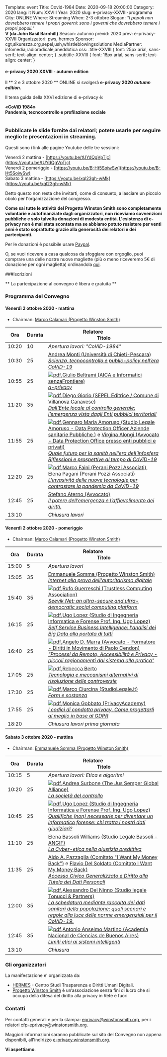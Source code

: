 Template: event
Title: Covid-1984
Date: 2020-09-18 20:00:00
Category: 2020
lang: it
Num: XXVIII
Year: 2020
slug: e-privacy-XXVIII-programma
City: ONLINE
Where: Streaming
When: 2-3 ottobre
Slogan: <i>"I popoli non dovrebbero temere i propri governi: sono i governi che dovrebbero temere i propri popoli."</i><br/><b>V (da John Basil Barnhill)</b>
Season: autunno
previd: 2020
prev: e-privacy-XXVII
Organizzatori: pws, hermes
Sponsor: cgt,sikurezza.org,sepel,ush,whistleblowingsolutions
MediaPartner: infomedia,radioradicale,aneddotica
css: .title-XXVIII { font: 25px arial, sans-serif; text-align: center; }   .subtitle-XXVIII { font: 18px arial, sans-serif; text-align: center; }

#### <b> e-privacy 2020 XXVIII - autumn edition </b>

Il ** 2 e 3 ottobre 2020 ** ONLINE  si svolgerà **e-privacy 2020
_autumn edition_**.

Il tema guida della XXVI edizione di e-privacy è:

**<div class="title-XXVIII">«CoViD 1984»</div>**
**<div class="subtitle-XXVIII">Pandemia, tecnocontrollo e profilazione sociale</div>**
<br/>
### **Pubblicate le slide fornite dai relatori; potete usarle per seguire meglio le presentazioni in streaming.**

Questi sono i link alle pagine Youtube delle tre sessioni:

Venerdì 2 mattina - [https://youtu.be/tUYdQgVpTjc](https://youtu.be/tUYdQgVpTjc)
<br>
Venerdì 2 pomeriggio - [https://youtu.be/B-Ht5SoiwSw](https://youtu.be/B-Ht5SoiwSw)
<br>
Sabato 3 mattina - [https://youtu.be/xql23gh-wMk](https://youtu.be/xql23gh-wMk)

Detto questo non resta che invitarti, come di consueto, a lasciare un piccolo obolo per l'organizzazione del congresso. 

**Come sai tutte le attività del Progetto Winston Smith sono completamente volontarie e autofinanziate dagli organizzatori, non riceviamo sovvenzioni pubbliche e solo talvolta donazioni di modesta entità. L'esistenza di e-privacy non è mai stata scontata ma se abbiamo potuto resistere per venti anni è stato soprattutto grazie alla generosità dei relatori e dei partecipanti.**

Per le donazioni è possibile usare [Paypal](http://paypal.me/eprivacy).

O, se vuoi ricevere a casa qualcosa da sfoggiare con orgoglio, puoi comprare una delle nostre nuove magliette (più o meno riceveremo 5€ di donazione per ogni maglietta) ordinandola [qui](https://worthwearing.org/store/progetto-winston-smith).



###Iscrizioni

** La partecipazione al convegno è libera e gratuita   **


<!--
<div class="linkbutton"><a class="linkbutton"  href="http://lists.xed.it/ep2019-registration-form">Iscriviti!</a></div>
-->

### <a name="programma"></a>Programma del Convegno


#### <a name="vep"></a>Venerdì 2 ottobre 2020 - mattina

* Chairman: <a href="/e-privacy-XXVIII-relatori.html#calamari">Marco Calamari (Progetto Winston Smith)</a>

**Ora** | Durata | **Relatore**&nbsp;&nbsp;&nbsp;&nbsp;&nbsp;&nbsp;&nbsp;&nbsp;&nbsp;&nbsp;&nbsp;&nbsp;&nbsp;&nbsp;&nbsp;&nbsp; <br/> **Titolo**
------- | --- | ------- 
10:20|10|<span class='talk'><em>*Apertura lavori*: "CoViD-1984"</em></span>
10:30|25|<span class='talk'><a href="/e-privacy-XXVIII-relatori.html#monti">Andrea Monti (Università di Chieti-Pescara)</a><br/><em><a name='1m02'></a><a href="/e-privacy-XXVIII-interventi.html#monti">Scienza, tecnocontrollo e public-policy nell’era CoViD-19</a></em></span>
10:55|25|<span class='talk'>[![pdf](/images/icon/presentation.png)](http://urna.winstonsmith.org/materiali/2020we/atti/ep2020ae_02_beltrami_a-privacy-slides.pdf),<a href="/e-privacy-XXVIII-relatori.html#beltrami">Giulio Beltrami (AICA e Informatici senzaFrontiere)</a><br/><em><a name='1m01'></a><a href="/e-privacy-XXVIII-interventi.html#beltrami">a-privacy</a></em></span>
11:20|35|<span class='talk'>[![pdf](/images/icon/presentation.png)](http://urna.winstonsmith.org/materiali/2020we/atti/ep2020ae_03_giorio_ente_locale.pdf),<a href="/e-privacy-XXVIII-relatori.html#giorio">Diego Giorio (SEPEL Editrice / Comune di Villanova Canavese)</a><br/><em><a name='1m03'></a><a href="/e-privacy-XXVIII-interventi.html#giorio">Dall’Ente locale al controllo generale: l’emergenza vista dagli Enti pubblici territoriali</a></em></span>
11:55|25|<span class='talk'>[![pdf](/images/icon/presentation.png)](http://urna.winstonsmith.org/materiali/2020we/atti/ep2020ae_04_amoruso_sanita_infosfera.pdf),<a href="/e-privacy-XXVIII-relatori.html#amoruso">Gennaro Maria Amoruso (Studio Legale Amoruso - Data Protection Officer Aziende sanitarie Pubbliche )</a> e <a href="/e-privacy-XXVIII-relatori.html#alongi">Virgina Alongi (Avvocato - Data Protection Office presso enti pubblici e privati)</a><br/><em><a name='1m04'></a><a href="/e-privacy-XXVIII-interventi.html#amoruso">Quale futuro per la sanità nell’era dell’infosfera Riflessioni e prospettive al tempo di CoViD-19</a></em></span>
12:20|25|<span class='talk'>[![pdf](/images/icon/presentation.png)](http://urna.winstonsmith.org/materiali/2020we/atti/ep2020ae_05_faini_invasivita_tecnologie.pdf),<a href="/e-privacy-XXVIII-relatori.html#faini">Marco Faini (Perani Pozzi Associati)</a>, Elena Pagani (Perani Pozzi Associati)<br/><em><a name='1m05'></a><a href="/e-privacy-XXVIII-interventi.html#faini">L'invasività delle nuove tecnologie  per contrastare la pandemia da CoViD-19</a></em></span>
12:45|25|<span class='talk'><a href="/e-privacy-XXVIII-relatori.html#aterno">Stefano Aterno (Avvocato)</a><br/><em><a name='1m06'></a><a href="/e-privacy-XXVIII-interventi.html#aterno">Il potere dell’emergenza e l’affievolimento dei diritti.</a></em></span>
13:10||<span class='talk'><em>Chiusura lavori</em></span>

#### <a name="vep"></a>Venerdì 2 ottobre 2020 - pomeriggio

* Chairman: <a href="/e-privacy-XXVIII-relatori.html#calamari">Marco Calamari (Progetto Winston Smith)</a>

**Ora** | Durata | **Relatore**&nbsp;&nbsp;&nbsp;&nbsp;&nbsp;&nbsp;&nbsp;&nbsp;&nbsp;&nbsp;&nbsp;&nbsp;&nbsp;&nbsp;&nbsp;&nbsp; <br/> **Titolo**
------- | --- | ------- 
15:00|5|<span class='talk'><em>Apertura lavori</em></span>
15:05|35|<span class='talk'><a href="/e-privacy-XXVIII-relatori.html#somma">Emmanuele Somma (Progetto Winston Smith)</a><br/><em><a name='1p01'></a><a href="/e-privacy-XXVIII-interventi.html#somma">Internet alla prova dell'autoritarismo digitale </a></em></span>
15:40|35|<span class='talk'>[![pdf](/images/icon/presentation.png)](http://urna.winstonsmith.org/materiali/2020we/atti/ep2020ae_12_guerreschi_seevik_net_trustlessai_deck.pdf),<a href="/e-privacy-XXVIII-relatori.html#guerreschi">Rufo Guerreschi (Trustless Computing Association)</a><br/><em><a name='1p02'></a><a href="/e-privacy-XXVIII-interventi.html#guerreschi">Seevik Net: an ultra-secure and ultra-democratic social computing platform</a></em></span>
16:15|25|<span class='talk'>[![pdf](/images/icon/presentation.png)](http://urna.winstonsmith.org/materiali/2020we/atti/ep2020ae_13_lopez_self_service_business_intelligence.pdf),<a href="/e-privacy-XXVIII-relatori.html#lopez">Ugo Lopez (Studio di Ingegneria Informatica e Forense Prof. Ing. Ugo Lopez)</a><br/><em><a name='1p03'></a><a href="/e-privacy-XXVIII-interventi.html#lopez2">Self Service Business Intelligence: l'analisi dei Big Data alla portata di tutti</a></em></span>
16:40|25|<span class='talk'>[![pdf](/images/icon/presentation.png)](http://urna.winstonsmith.org/materiali/2020we/atti/ep2020ae_14_marra_processi_da_remoto_handouts.pdf),<a href="/e-privacy-XXVIII-relatori.html#marra">Angelo D. Marra (Avvocato - Formatore - Diritti in Movimento di Paolo Cendon)</a><br/><em><a name='1p04'></a><a href="/e-privacy-XXVIII-interventi.html#marra">"Processi da Remoto, Accessibilità e Privacy - piccoli ragionamenti dal sistema alla pratica"</a></em></span>
17:05|25|<span class='talk'>[![pdf](/images/icon/presentation.png)](http://urna.winstonsmith.org/materiali/2020we/atti/ep2020ae_15_berto_tecnologia_e_meccanismi_alternativi_delle_controversie.pdf),<a href="/e-privacy-XXVIII-relatori.html#berto">Rebecca Berto</a><br/><em><a name='1p05'></a><a href="/e-privacy-XXVIII-interventi.html#berto">Tecnologia e  meccanismi alternativi di risoluzione delle controversie</a></em></span>
17:30|25|<span class='talk'>[![pdf](/images/icon/presentation.png)](http://urna.winstonsmith.org/materiali/2020we/atti/ep2020ae_16_ciurcina_form_e_sostanza.pdf),<a href="/e-privacy-XXVIII-relatori.html#ciurcina">Marco Ciurcina (StudioLegale.it)</a><br/><em><a name='1p06'></a><a href="/e-privacy-XXVIII-interventi.html#ciurcina">Form e sostanza</a></em></span>
17:55|25|<span class='talk'>[![pdf](/images/icon/presentation.png)](http://urna.winstonsmith.org/materiali/2020we/atti/ep2020ae_17_gobbato_codici_condotta.pdf),<a href="/e-privacy-XXVIII-relatori.html#gobbato">Monica  Gobbato  (PrivacyAcademy)</a><br/><em><a name='1p07'></a><a href="/e-privacy-XXVIII-interventi.html#gobbato">I codici di condotta privacy. Come progettarli al meglio in base al GDPR</a></em></span>
18:20||<span class='talk'><em>Chiusura lavori prima giornata</em></span>

#### <a name="sam"></a>Sabato 3 ottobre 2020 - mattina

* Chairman: <a href="/e-privacy-XXVIII-relatori.html#somma">Emmanuele Somma (Progetto Winston Smith)</a>

 **Ora** | Durata | **Relatore**&nbsp;&nbsp;&nbsp;&nbsp;&nbsp;&nbsp;&nbsp;&nbsp;&nbsp;&nbsp;&nbsp;&nbsp;&nbsp;&nbsp;&nbsp;&nbsp; <br/> **Titolo** 
------- | --- | ------- 
10:15|5|<span class='talk'><em>*Apertura lavori: Etica e algoritmi*</em></span>
10:20|25|<span class='talk'>[![pdf](/images/icon/presentation.png)](http://urna.winstonsmith.org/materiali/2020we/atti/ep2020ae_21_surbone_societa_controllo_filoponìa_scheda.pdf),<a href="/e-privacy-XXVIII-relatori.html#surbone">Andrea Surbone (The Jus Semper Global Alliance)</a><br/><em><a name='2m01'></a><a href="/e-privacy-XXVIII-interventi.html#surbone">La società del controllo</a></em></span>
10:45|25|<span class='talk'>[![pdf](/images/icon/presentation.png)](http://urna.winstonsmith.org/materiali/2020we/atti/ep2020ae_22_lopez_informatico_forense.pdf),<a href="/e-privacy-XXVIII-relatori.html#lopez">Ugo Lopez (Studio di Ingegneria Informatica e Forense Prof. Ing. Ugo Lopez)</a><br/><em><a name='2m02'></a><a href="/e-privacy-XXVIII-interventi.html#lopez1">Qualifiche (non) necessarie per diventare un informatico forense: chi tratta i nostri dati giudiziari?</a></em></span>
11:10|25|<span class='talk'><a href="/e-privacy-XXVIII-relatori.html#bassoli">Elena Bassoli Williams (Studio Legale Bassoli - ANGIF)</a><br/><em><a name='2m03'></a><a href="/e-privacy-XXVIII-interventi.html#bassoli">La Cyber-etica nella giustizia predittiva</a></em></span>
11:35|25|<span class='talk'><a href="/e-privacy-XXVIII-relatori.html#pazzaglia">Aldo A. Pazzaglia (Comitato "I Want My Money Back")</a> e <a href="/e-privacy-XXVIII-relatori.html#delsoldato">Flavio Del Soldato (Comitato I Want My Money Back)</a><br/><em><a name='2m06'></a><a href="/e-privacy-XXVIII-interventi.html#pazzaglia">Accesso Civico Generalizzato e Diritto alla Tutela dei Dati Personali</a></em></span>
12:00|35|<span class='talk'>[![pdf](/images/icon/presentation.png)](http://urna.winstonsmith.org/materiali/2020we/atti/ep2020ae_25_del_ninno_tecnocontrollo_dati_sanitari.pdf),<a href="/e-privacy-XXVIII-relatori.html#delninno">Alessandro Del Ninno (Studio legale Tonucci & Partners)</a><br/><em><a name='2m05'></a><a href="/e-privacy-XXVIII-interventi.html#delninno">La schedatura mediante raccolta dei dati sanitari della popolazione: quali scenari e regole alla luce delle norme emergenziali per il CoViD-19.</a></em></span>
12:45|35|<span class='talk'>[![pdf](/images/icon/presentation.png)](http://urna.winstonsmith.org/materiali/2020we/atti/ep2020ae_26_de_martino_limiti_etici_sistemi_intelligenti.pdf),<a href="/e-privacy-XXVIII-relatori.html#martino">Antonio Anselmo Martino (Academia Nacional de Ciencias de Buenos Aires)</a><br/><em><a name='2m04'></a><a href="/e-privacy-XXVIII-interventi.html#martino">Limiti etici ai sistemi intelligenti</a></em></span>
13:10||<span class='talk'><em>*Chiusura*</em></span>

### Gli organizzatori

La manifestazione e’ organizzata da:

 - [HERMES](http://logioshermes.org/) \- Centro Studi Trasparenza e Diritti Umani Digitali.
 - [Progetto Winston Smith](http://pws.winstonsmith.org/) è un’associazione senza fini di lucro che si occupa della difesa del diritto alla privacy in Rete e fuori


### Contatti

Per contatti generali e per la
stampa: [eprivacy@winstonsmith.org](mailto:eprivacy@winstonsmith.org),
per i relatori
[cfp-eprivacy@winstonsmith.org](mailto:cfp-eprivacy@winstonsmith.org).

Maggiori informazioni saranno pubblicate sul sito del Convegno non appena
disponibili, all'indirizzo [e-privacy.winstonsmith.org](http://e-privacy.winstonsmith.org).

**Vi aspettiamo**.
